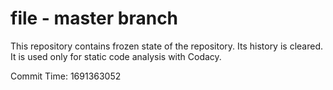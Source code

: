 # file - master branch

This repository contains frozen state of the repository.
Its history is cleared. It is used only for static code
analysis with Codacy.

Commit Time: 1691363052